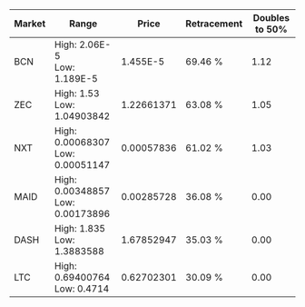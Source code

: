 | Market | Range | Price| Retracement | Doubles to 50% |
| --- | --- | --- | --- | --- |
| BCN | High: 2.06E-5<br />Low: 1.189E-5 | 1.455E-5 | 69.46 % | 1.12 |
| ZEC | High: 1.53<br />Low: 1.04903842 | 1.22661371 | 63.08 % | 1.05 |
| NXT | High: 0.00068307<br />Low: 0.00051147 | 0.00057836 | 61.02 % | 1.03 |
| MAID | High: 0.00348857<br />Low: 0.00173896 | 0.00285728 | 36.08 % | 0.00 |
| DASH | High: 1.835<br />Low: 1.3883588 | 1.67852947 | 35.03 % | 0.00 |
| LTC | High: 0.69400764<br />Low: 0.4714 | 0.62702301 | 30.09 % | 0.00 |
